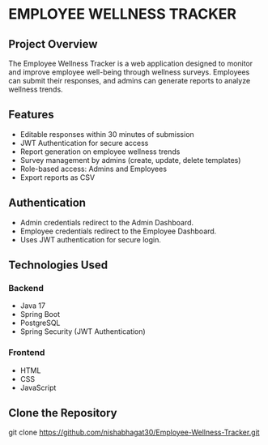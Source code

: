 # EMPLOYEE WELLNESS TRACKER

## Project Overview
The Employee Wellness Tracker is a web application designed to monitor and improve employee well-being through wellness surveys. Employees can submit their responses, and admins can generate reports to analyze wellness trends.

## Features
-	Editable responses within 30 minutes of submission
-	JWT Authentication for secure access
-	Report generation on employee wellness trends 
-	Survey management by admins (create, update, delete templates)
-	Role-based access: Admins and Employees
-	Export reports as CSV 

## Authentication
-	Admin credentials redirect to the Admin Dashboard.
-	Employee credentials redirect to the Employee Dashboard.
-	Uses JWT authentication for secure login.

## Technologies Used
### Backend
-	Java 17
-	Spring Boot
-	PostgreSQL
-	Spring Security (JWT Authentication)

### Frontend
-	HTML
-	CSS
-	JavaScript

## Clone the Repository
git clone https://github.com/nishabhagat30/Employee-Wellness-Tracker.git

